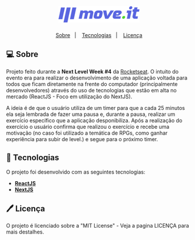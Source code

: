<h1 align="center">
  <img alt="moveit" title="moveit" src="public/logo-full.svg" width="220px" />
</h1>

<p align="center">
 <a href="#-about">Sobre</a>&nbsp;&nbsp;&nbsp;|&nbsp;&nbsp;&nbsp; 
 <a href="#-tecnologias">Tecnologias</a>&nbsp;&nbsp;&nbsp;|&nbsp;&nbsp;&nbsp;
 <a href="#-licença">Licença</a>
</p>

## 💻 Sobre

Projeto feito durante a <strong>Next Level Week #4</strong> da <a href="http://app.rocketseat.com.br">Rocketseat</a>. O intuito do evento era para realizar o desenvolvimento de uma aplicação voltada para todos que ficam diretamente na frente do computador (principalmente desenvolvedores) através do uso de tecnologias que estão em alta no mercado (ReactJS - Foco em utilização do NextJS).

A ideia é de que o usuário utiliza de um timer para que a cada 25 minutos ela seja lembrada de fazer uma pausa e, durante a pausa, realizar um exercício específico que a aplicação desponibiliza. Após a realização do exercício o usuário confirma que realizou o exercício e recebe uma motivação (no caso foi utilizado a temática de RPGs, como ganhar experiência para subir de level.) e segue para o próximo timer.

## 🚀 Tecnologias

O projeto foi desenvolvido com as seguintes tecnologias:

- **[ReactJS](https://developer.mozilla.org/en-US/docs/Glossary/HTML)**
- **[NextJS](https://sass-lang.com/documentation/syntax)**

## 🖊️ Licença

O projeto é licenciado sobre a "MIT License" - Veja a pagina LICENÇA para mais destalhes.
